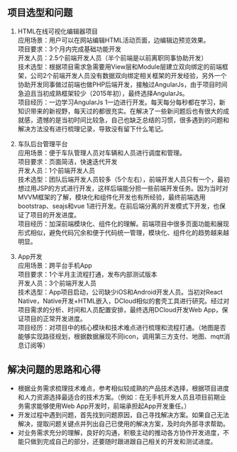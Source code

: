 ## 项目选型和问题  
1. HTML在线可视化编辑器项目    
  应用场景：用户可以在网站编辑HTML活动页面，边编辑边预览效果。  
  项目要求：3个月内完成基础功能开发  
  开发人员：2.5个前端开发人员（半个前端是以前离职同事协助开发）  
  技术选型：根据项目需求急需要用View层和Module层建立双向绑定的前端框架，公司2个前端开发人员没有数据双向绑定相关框架的开发经验，另外一个协助开发同事做过前端也做PHP后端开发，接触过AngularJs，由于项目时间急迫且当初成熟框架较少（2015年初），最终选择AngularJs。  
  项目经历：一边学习AngularJs 1一边进行开发。每天每分每秒都在学习，新知识带来的新视野，每天过的都很充实。在解决了一些新问题后也有很大的成就感，遗憾的是当初时间比较急，自己也缺乏总结的习惯，很多遇到的问题和解决方法没有进行梳理记录，导致没有留下什么笔记。
  
  2. 车队后台管理平台  
  应用场景：便于车队管理人员对车辆和人员进行调度和管理。  
  项目要求：页面简洁，快速迭代开发  
  开发人员：1个前端开发人员  
  技术选型：团队后端开发人员较多（5个左右），前端开发人员只有一个，最初想过用JSP的方式进行开发，这样后端能分担一些前端开发任务。因为当时对MVVM框架的了解，模块化和组件化开发也有所经验，最终前端选用bootstrap、seajs和vue 1进行开发。在前后端分离的开发模式下开发，也保证了项目的开发进度。  
  项目经历：加深前端模块化、组件化的理解。前端项目中很多页面功能和展现形式相似，避免代码冗余和便于代码统一管理，模块化、组件化的趋势越来越明显。  
  
  3. App开发  
  应用场景：跨平台手机App  
  项目要求：1个半月主流程打通，发布内部测试版本  
  开发人员：3个前端开发人员  
  技术选型：App项目启动，公司缺少iOS和Android开发人员。当初对React Native，Native开发+HTML嵌入，DCloud相似的套壳工具进行研究。经过对项目需求的分析、时间和人员配置安排，最终选用DCloud开发Web App，保证项目的正常开发进度。  
  项目经历：对项目中的核心模块和技术难点进行梳理和流程打通。（地图是否能够实现路径规划，根据数据展现不同icon，调用第三方支付、地图、mqtt消息订阅等）  
  

## 解决问题的思路和心得
  - 根据业务需求梳理技术难点，参考相似较成熟的产品技术选择，根据项目进度和人力资源选择最适合的技术方案。（例如：在无手机开发人员且项目前期业务需求能够使用Web App开发时，前端承担起App开发重任。）
  - 开发过程中遇到问题，首先找到问题原因，自己寻找解决方案。如果自己无法解决，提取问题关键点并列出自己已使用的解决方案，及时向外部寻求帮助。
  - 对业务需求充分的理解，良好的沟通，积极主动的推动各方协作开发进度，不能只做到完成自己的部分，还要随时跟进跟自己相关的开发和测试进度。 
  